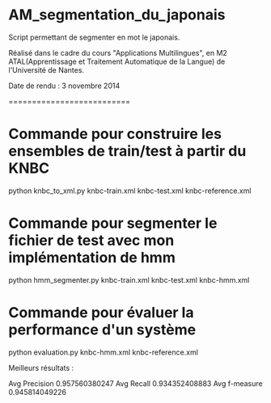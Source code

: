 AM_segmentation_du_japonais
===========================

Script permettant de segmenter en mot le japonais.

Réalisé dans le cadre du cours "Applications Multilingues", en M2 ATAL(Apprentissage et Traitement Automatique de la Langue) de l'Université de Nantes.

Date de rendu : 3 novembre 2014


==========================

# Commande pour construire les ensembles de train/test à partir du KNBC
python knbc_to_xml.py knbc-train.xml knbc-test.xml knbc-reference.xml

# Commande pour segmenter le fichier de test avec mon implémentation de hmm
python hmm_segmenter.py knbc-train.xml knbc-test.xml knbc-hmm.xml

# Commande pour évaluer la performance d'un système
python evaluation.py knbc-hmm.xml knbc-reference.xml

Meilleurs résultats : 

Avg Precision 0.957560380247
Avg Recall 0.934352408883
Avg f-measure 0.945814049226

